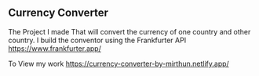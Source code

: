## Currency Converter

The Project I made That will convert the currency of one country and other country. I build the conventor using the Frankfurter API https://www.frankfurter.app/

To View my work https://currency-converter-by-mirthun.netlify.app/
